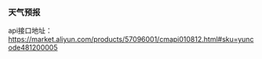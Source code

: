 ### 天气预报

api接口地址：https://market.aliyun.com/products/57096001/cmapi010812.html#sku=yuncode481200005
